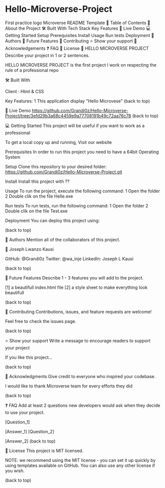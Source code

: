 # Hello-Microverse-Project
First practice 
logo
Microverse README Template
📗 Table of Contents
📖 About the Project
🛠 Built With
Tech Stack
Key Features
🚀 Live Demo
💻 Getting Started
Setup
Prerequisites
Install
Usage
Run tests
Deployment
👥 Authors
🔭 Future Features
🤝 Contributing
⭐️ Show your support
🙏 Acknowledgements
❓ FAQ
📝 License
📖 HELLO MICROVERSE PROJECT
Describe your project in 1 or 2 sentences.

HELLO MICROVERSE PROJECT is the first project I work on respecting the rule of a professional repo

🛠 Built With


Client : Html & CSS

Key Features:
    1 This application display "Hello Microvese"
(back to top)

🚀 Live Demo
https://github.com/Grandi0z/Hello-Microverse-Project/tree/3efd29b3a68c4459e9a77708191b49c72aa76c78
(back to top)

💻 Getting Started
This project will be useful if you want to work as a professional

To get a local copy up and running, Visit our website

Prerequisites
In order to run this project you need to have a 64bit Operating System

Setup
Clone this repository to your desired folder: https://github.com/Grandi0z/Hello-Microverse-Project.git

Install
Install this project with ??

Usage
To run the project, execute the following command:
1 Open the folder
2 Double clik on the file Helle.exe

Run tests
To run tests, run the following command:
1 Open the folder
2 Double clik on the file Test.exe

Deployment
You can deploy this project using:

(back to top)

👥 Authors
Mention all of the collaborators of this project.

👤 Joseph Lwanzo Kausi

GitHub: @Grandi0z
Twitter: @wa_inje
LinkedIn: Joseph L Kausi

(back to top)

🔭 Future Features
Describe 1 - 3 features you will add to the project.

[1] a beautifull index.html file
[2] a style sheet to make everything look beautifull

(back to top)

🤝 Contributing
Contributions, issues, and feature requests are welcome!

Feel free to check the issues page.

(back to top)

⭐️ Show your support
Write a message to encourage readers to support your project

If you like this project...

(back to top)

🙏 Acknowledgments
Give credit to everyone who inspired your codebase.

I would like to thank Microverse team for every efforts they did

(back to top)

❓ FAQ
Add at least 2 questions new developers would ask when they decide to use your project.

[Question_1]

[Answer_1]
[Question_2]

[Answer_2]
(back to top)

📝 License
This project is MIT licensed.

NOTE: we recommend using the MIT license - you can set it up quickly by using templates available on GitHub. You can also use any other license if you wish.

(back to top)

